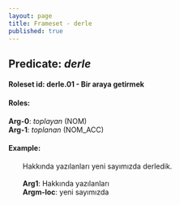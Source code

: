 ```yaml
---
layout: page
title: Frameset - derle
published: true
---
```

<h2>Predicate: <i>derle</i></h2>
<h4>Roleset id: derle.01 - Bir araya getirmek<br>
<h4>Roles:</h4>
<b>Arg-0</b>: <i>toplayan</i>  (NOM) <br>
<b>Arg-1</b>: <i>toplanan</i>  (NOM_ACC) <br>
<h4>Example:</h4>
&emsp;&emsp;Hakkında yazılanları yeni sayımızda derledik.<br><br>
&emsp;&emsp;<b>Arg1</b>:  Hakkında yazılanları<br>
&emsp;&emsp;<b>Argm-loc</b>:  yeni sayımızda<br>


